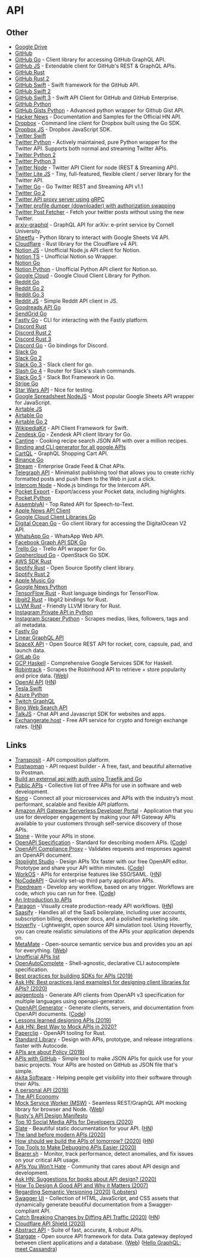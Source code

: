 # API

## Other

- [Google Drive](https://github.com/prasmussen/gdrive)
- [GitHub](https://developer.github.com/v3/)
- [GitHub Go](https://github.com/shurcooL/githubv4) - Client library for accessing GitHub GraphQL API.
- [GitHub JS](https://github.com/octokit/core.js) - Extendable client for GitHub's REST & GraphQL APIs.
- [GitHub Rust](https://github.com/softprops/hubcaps)
- [GitHub Rust 2](https://github.com/XAMPPRocky/octocrab)
- [GitHub Swift](https://github.com/mdiep/Tentacle) - Swift framework for the GitHub API.
- [GitHub Swift 2](https://github.com/serhii-londar/GithubAPI)
- [GitHub Swift 3](https://github.com/nerdishbynature/octokit.swift) - Swift API Client for GitHub and GitHub Enterprise.
- [GitHub Python](https://github.com/PyGithub/PyGithub)
- [GitHub Gists Python](https://github.com/softvar/simplegist) - Advanced python wrapper for Github Gist API.
- [Hacker News](https://github.com/HackerNews/API) - Documentation and Samples for the Official HN API.
- [Dropbox](https://github.com/dropbox/dbxcli) - Command line client for Dropbox built using the Go SDK.
- [Dropbox JS](https://github.com/dropbox/dropbox-sdk-js) - Dropbox JavaScript SDK.
- [Twitter Swift](https://github.com/mattdonnelly/Swifter)
- [Twitter Python](https://github.com/ryanmcgrath/twython) - Actively maintained, pure Python wrapper for the Twitter API. Supports both normal and streaming Twitter APIs.
- [Twitter Python 2](https://github.com/tweepy/tweepy)
- [Twitter Python 3](https://github.com/geduldig/TwitterAPI)
- [Twitter Node](https://github.com/ttezel/twit) - Twitter API Client for node (REST & Streaming API).
- [Twitter Lite JS](https://github.com/draftbit/twitter-lite) - Tiny, full-featured, flexible client / server library for the Twitter API.
- [Twitter Go](https://github.com/dghubble/go-twitter) - Go Twitter REST and Streaming API v1.1
- [Twitter Go 2](https://github.com/bloveless/tweetgo)
- [Twitter API proxy server using gRPC](https://github.com/Pantonshire/goldcrest)
- [Twitter profile dumper (downloader) with authorization swapping](https://github.com/snovvcrash/tweetlord)
- [Twitter Post Fetcher](https://github.com/jasonmayes/Twitter-Post-Fetcher) - Fetch your twitter posts without using the new Twitter.
- [arxiv-graphql](https://github.com/prabhuomkar/arxiv-graphql) - GraphQL API for arXiv: e-print service by Cornell University.
- [Sheetfu](https://github.com/socialpoint-labs/sheetfu) - Python library to interact with Google Sheets V4 API.
- [Cloudflare](https://github.com/cloudflare/cloudflare-rs) - Rust library for the Cloudflare v4 API.
- [Notion JS](https://github.com/dragonman225/notionapi-agent) - Unofficial Node.js API client for Notion.
- [Notion TS](https://github.com/cstrnt/notion-api) - Unofficial Notion.so Wrapper.
- [Notion Go](https://github.com/kjk/notionapi)
- [Notion Python](https://github.com/jamalex/notion-py) - Unofficial Python API client for Notion.so.
- [Google Cloud](https://github.com/googleapis/google-cloud-python) - Google Cloud Client Library for Python.
- [Reddit Go](https://github.com/vartanbeno/go-reddit)
- [Reddit Go 2](https://github.com/turnage/graw)
- [Reddit Go 3](https://github.com/jzelinskie/geddit)
- [Reddit JS](https://github.com/feross/reddit) - Simple Reddit API client in JS.
- [Goodreads API Go](https://github.com/KyleBanks/goodreads)
- [SendGrid Go](https://github.com/sendgrid/sendgrid-go)
- [Fastly Go](https://github.com/fastly/cli) - CLI for interacting with the Fastly platform.
- [Discord Rust](https://github.com/twilight-rs/twilight)
- [Discord Rust 2](https://github.com/serenity-rs/serenity)
- [Discord Rust 3](https://github.com/passcod/accord)
- [Discord Go](https://github.com/bwmarrin/discordgo) - Go bindings for Discord.
- [Slack Go](https://github.com/nlopes/slack)
- [Slack Go 2](https://github.com/slack-go/slack)
- [Slack Go 3](https://github.com/lestrrat-go/slack) - Slack client for go.
- [Slash Go 4](https://github.com/htdvisser/slash) - Router for Slack's slash commands.
- [Slack Go 5](https://github.com/shomali11/slacker) - Slack Bot Framework in Go.
- [Stripe Go](https://github.com/stripe/stripe-go)
- [Star Wars API](https://swapi.co/) - Nice for testing.
- [Google Spreadsheet NodeJS](https://github.com/theoephraim/node-google-spreadsheet) - Most popular Google Sheets API wrapper for JavaScript.
- [Airtable JS](https://github.com/Airtable/airtable.js)
- [Airtable Go](https://github.com/fabioberger/airtable-go)
- [Airtable Go 2](https://github.com/brianloveswords/airtable)
- [WikipediaKit](https://github.com/Raureif/WikipediaKit) - API Client Framework for Swift.
- [Zendesk Go](https://github.com/nukosuke/go-zendesk) - Zendesk API client library for Go.
- [Cantine](https://github.com/caio/cantine) - Cooking recipe search JSON API with over a million recipes.
- [Binding and CLI generator for all google APIs](https://github.com/google-apis-rs/generator)
- [CartQL](https://cartql.com/) - GraphQL Shopping Cart API.
- [Binance Go](https://github.com/pdepip/go-binance)
- [Stream](https://getstream.io/) - Enterprise Grade Feed & Chat APIs.
- [Telegraph API](https://telegra.ph/api) - Minimalist publishing tool that allows you to create richly formatted posts and push them to the Web in just a click.
- [Intercom Node](https://github.com/intercom/intercom-node) - Node.js bindings for the Intercom API.
- [Pocket Export](https://github.com/karlicoss/pockexport) - Export/access your Pocket data, including highlights.
- [Pocket Python](https://github.com/tapanpandita/pocket)
- [AssemblyAI](https://www.assemblyai.com/) - Top Rated API for Speech-to-Text.
- [Apple News API Client](https://github.com/Robert-Fairley/apple-news-client)
- [Google Cloud Client Libraries Go](https://github.com/googleapis/google-cloud-go)
- [Digital Ocean Go](https://github.com/digitalocean/godo) - Go client library for accessing the DigitalOcean V2 API.
- [WhatsApp Go](https://github.com/Rhymen/go-whatsapp) - WhatsApp Web API.
- [Facebook Graph API SDK Go](https://github.com/huandu/facebook)
- [Trello Go](https://github.com/adlio/trello) - Trello API wrapper for Go.
- [Gophercloud Go](https://github.com/gophercloud/gophercloud) - OpenStack Go SDK.
- [AWS SDK Rust](https://github.com/rusoto/rusoto)
- [Spotify Rust](https://github.com/librespot-org/librespot) - Open Source Spotify client library.
- [Spotify Rust 2](https://github.com/plietar/librespot)
- [Apple Music Go](https://github.com/minchao/go-apple-music)
- [Google News Python](https://github.com/kotartemiy/pygooglenews)
- [TensorFlow Rust](https://github.com/tensorflow/rust) - Rust language bindings for TensorFlow.
- [libgit2 Rust](https://github.com/rust-lang/git2-rs) - libgit2 bindings for Rust.
- [LLVM Rust](https://github.com/zshipko/llama) - Friendly LLVM library for Rust.
- [Instagram Private API in Python](https://github.com/ping/instagram_private_api)
- [Instagram Scraper Python](https://github.com/realsirjoe/instagram-scraper) - Scrapes medias, likes, followers, tags and all metadata.
- [Fastly Go](https://github.com/fastly/go-fastly)
- [Linear GraphQL API](https://github.com/linearapp/linear/blob/master/docs/API.md)
- [SpaceX API](https://github.com/r-spacex/SpaceX-API) - Open Source REST API for rocket, core, capsule, pad, and launch data.
- [GitLab Go](https://github.com/xanzy/go-gitlab)
- [GCP Haskell](https://github.com/brendanhay/gogol) - Comprehensive Google Services SDK for Haskell.
- [Robintrack](https://github.com/Ameobea/robintrack) - Scrapes the Robinhood API to retrieve + store popularity and price data. ([Web](http://robintrack.net/))
- [OpenAI API](https://beta.openai.com/) ([HN](https://news.ycombinator.com/item?id=23489653))
- [Tesla Swift](https://github.com/jonasman/TeslaSwift)
- [Azure Python](https://github.com/Azure/azure-rest-api-specs)
- [Twitch GraphQL](https://github.com/ColeWalker/twitch-graphql)
- [Bing Web Search API](https://azure.microsoft.com/en-us/services/cognitive-services/bing-web-search-api/)
- [TalkJS](https://talkjs.com/) - Chat API and Javascript SDK for websites and apps.
- [Exchangerate.host](https://exchangerate.host/#/) - Free API service for crypto and foreign exchange rates. ([HN](https://news.ycombinator.com/item?id=23917210))

## Links

- [Transposit](https://www.transposit.com/) - API composition platform.
- [Postwoman](https://github.com/liyasthomas/postwoman) - API request builder - A free, fast, and beautiful alternative to Postman.
- [Build an external api with auth using Traefik and Go](https://rogerwelin.github.io/traefik/api/go/auth/2019/08/19/build-external-api-with-trafik-go.html)
- [Public APIs](https://github.com/public-apis/public-apis) - Collective list of free APIs for use in software and web development.
- [Kong](https://konghq.com/) - Connect all your microservices and APIs with the industry’s most performant, scalable and flexible API platform.
- [Amazon API Gateway Serverless Developer Portal](https://github.com/awslabs/aws-api-gateway-developer-portal) - Application that you use for developer engagement by making your API Gateway APIs available to your customers through self-service discovery of those APIs.
- [Stone](https://github.com/dropbox/stone) - Write your APIs in stone.
- [OpenAPI Specification](https://www.openapis.org/) - Standard for describing modern APIs. ([Code](https://github.com/OAI/OpenAPI-Specification))
- [OpenAPI Compliance Proxy](https://github.com/EXXETA/openapi-cop) - Validates requests and responses against an OpenAPI document.
- [Stoplight Studio](https://stoplight.io/studio) - Design APIs 10x faster with our free OpenAPI editor. Prototype and share your API within minutes. ([Code](https://github.com/stoplightio/studio))
- [WorkOS](https://workos.com/) - APIs for enterprise features like SSO/SAML. ([HN](https://news.ycombinator.com/item?id=22607402))
- [NoCodeAPI](https://nocodeapi.com/) - Quickly set-up third party application APIs.
- [Pipedream](https://pipedream.com/) - Develop any workflow, based on any trigger. Workflows are code, which you can run for free. ([Code](https://github.com/PipedreamHQ/pipedream))
- [An Introduction to APIs](https://zapier.com/learn/apis/)
- [Paragon](https://www.useparagon.com/) - Visually create production-ready API workflows. ([HN](https://news.ycombinator.com/item?id=22813834))
- [Saasify](https://saasify.sh/) - Handles all of the SaaS boilerplate, including user accounts, subscription billing, developer docs, and a polished marketing site.
- [Hoverfly](https://github.com/SpectoLabs/hoverfly) - Lightweight, open source API simulation tool. Using Hoverfly, you can create realistic simulations of the APIs your application depends on.
- [MetaMate](https://github.com/metamatex/metamate) - Open-source semantic service bus and provides you an api for everything. ([Web](https://metamate.io/))
- [Unofficial APIs list](https://github.com/Rolstenhouse/unofficial-apis)
- [OpenAutoComplete](https://github.com/openautocomplete/openautocomplete) - Shell-agnostic, declarative CLI autocomplete specification.
- [Best practices for building SDKs for APIs (2019)](https://www.moesif.com/blog/technical/sdks/Best-Practices-for-Building-SDKs-for-APIs/)
- [Ask HN: Best practices (and examples) for designing client libraries for APIs? (2020)](https://news.ycombinator.com/item?id=23283551)
- [apigentools](https://github.com/DataDog/apigentools) - Generate API clients from OpenAPI v3 specification for multiple languages using openapi-generator.
- [OpenAPI Generator](https://openapi-generator.tech/) - Generate clients, servers, and documentation from OpenAPI documents. ([Code](https://github.com/OpenAPITools/openapi-generator))
- [Lessons learned designing APIs (2019)](https://menduz.com/posts/2019.05.07)
- [Ask HN: Best Way to Mock APIs in 2020?](https://news.ycombinator.com/item?id=23515857)
- [Paperclip](https://github.com/wafflespeanut/paperclip) - OpenAPI tooling for Rust.
- [Standard Library](https://stdlib.com/) - Design with APIs, prototype, and release integrations faster with Autocode.
- [APIs are about Policy (2019)](https://acko.net/blog/apis-are-about-policy/)
- [APIs with GitHub](https://github.com/mddanishyusuf/json-apis-with-github) - Simple tool to make JSON APIs for quick use for your basic projects. Your APIs are hosted on GitHub as JSON file that's simple.
- [Akita Software](https://www.akitasoftware.com/) - Helping people get visibility into their software through their APIs.
- [A personal API (2019)](https://blog.webb.page/2019/a-personal-api)
- [The API Economy](https://a16z.com/tag/the-api-economy/)
- [Mock Service Worker (MSW)](https://github.com/mswjs/msw) - Seamless REST/GraphQL API mocking library for browser and Node. ([Web](https://mswjs.io/))
- [Rusty's API Design Manifesto](http://sweng.the-davies.net/Home/rustys-api-design-manifesto)
- [Top 10 Social Media APIs for Developers (2020)](https://www.ayrshare.com/top-10-social-media-apis-for-developers/)
- [Slate](https://github.com/slatedocs/slate) - Beautiful static documentation for your API. ([HN](https://news.ycombinator.com/item?id=24196121))
- [The land before modern APIs (2020)](https://increment.com/apis/land-before-modern-apis/)
- [How should we build the APIs of tomorrow? (2020)](https://increment.com/apis/how-we-should-build-apis-tomorrow/) ([HN](https://news.ycombinator.com/item?id=24332418))
- [Top Tools to Make Debugging APIs Easier (2020)](https://blog.bearer.sh/api-debugging-tools/)
- [Bearer.sh](https://www.bearer.sh/) - Monitor, track performance, detect anomalies, and fix issues on your critical API usage.
- [APIs You Won't Hate](https://apisyouwonthate.com/) - Community that cares about API design and development.
- [Ask HN: Suggestions for books about API design? (2020)](https://news.ycombinator.com/item?id=24383180)
- [How To Design A Good API and Why it Matters (2007)](https://www.youtube.com/watch?v=aAb7hSCtvGw)
- [Regarding Semantic Versioning (2020)](https://www.danielmoch.com/posts/2020/09/regarding-semantic-versioning/) ([Lobsters](https://lobste.rs/s/i8bcst/regarding_semantic_versioning))
- [Swagger UI](https://github.com/swagger-api/swagger-ui) - Collection of HTML, JavaScript, and CSS assets that dynamically generate beautiful documentation from a Swagger-compliant API.
- [Catch Breaking Changes by Diffing API Traffic (2020)](https://www.akitasoftware.com/blog/2020/9/22/faster-better-earlier-catch-breaking-changes-by-diffing-api-behavior) ([HN](https://news.ycombinator.com/item?id=24561119))
- [Cloudflare API Shield (2020)](https://blog.cloudflare.com/introducing-api-shield/)
- [Abstract API](https://www.abstractapi.com/) - Suite of fast, accurate, & robust APIs.
- [Stargate](https://github.com/stargate/stargate) - Open source API framework for data. Data gateway deployed between client applications and a database. ([Web](https://stargate.io/)) ([Hello GraphQL; meet Cassandra](https://stargate.io/2020/10/05/hello-graphql.html))
